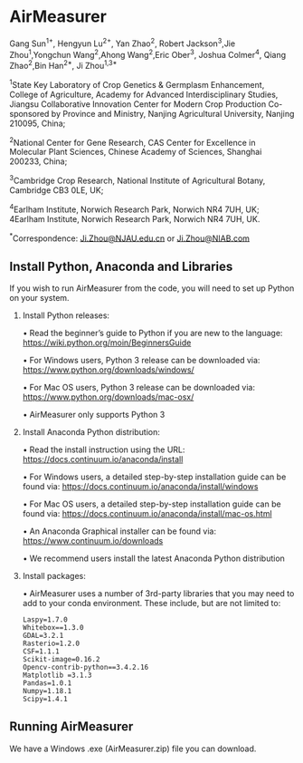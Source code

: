 # AirMeasurer

Gang Sun<sup>1+</sup>, Hengyun Lu<sup>2+</sup>, Yan Zhao<sup>2</sup>, Robert Jackson<sup>3</sup>,Jie Zhou<sup>1</sup>,Yongchun Wang<sup>2</sup>,Ahong Wang<sup>2</sup>,Eric Ober<sup>3</sup>, Joshua Colmer<sup>4</sup>, Qiang Zhao<sup>2</sup>,Bin Han<sup>2*</sup>, Ji Zhou<sup>1,3*</sup>

<sup>1</sup>State Key Laboratory of Crop Genetics & Germplasm Enhancement, College of Agriculture, Academy for Advanced Interdisciplinary Studies, Jiangsu Collaborative Innovation Center for Modern Crop Production Co-sponsored by Province and Ministry, Nanjing Agricultural University, Nanjing 210095, China;

<sup>2</sup>National Center for Gene Research, CAS Center for Excellence in Molecular Plant Sciences, Chinese Academy of Sciences, Shanghai 200233, China;

<sup>3</sup>Cambridge Crop Research, National Institute of Agricultural Botany, Cambridge CB3 0LE, UK;

<sup>4</sup>Earlham Institute, Norwich Research Park, Norwich NR4 7UH, UK; 4Earlham Institute, Norwich Research Park, Norwich NR4 7UH, UK.

<sup>*</sup>Correspondence: Ji.Zhou@NJAU.edu.cn or Ji.Zhou@NIAB.com

## Install Python, Anaconda and Libraries
If you wish to run AirMeasurer from the code, you will need to set up Python on your system. 

1. Install Python releases:
   
   •	Read the beginner’s guide to Python if you are new to the language: 
   https://wiki.python.org/moin/BeginnersGuide
   
   •	For Windows users, Python 3 release can be downloaded via: 
   https://www.python.org/downloads/windows/
   
   •	For Mac OS users, Python 3 release can be downloaded via: 
   https://www.python.org/downloads/mac-osx/
   
   •	AirMeasurer only supports Python 3

2. Install Anaconda Python distribution:
   
   •	Read the install instruction using the URL: https://docs.continuum.io/anaconda/install
   
   •	For Windows users, a detailed step-by-step installation guide can be found via: 
   https://docs.continuum.io/anaconda/install/windows 
   
   •	For Mac OS users, a detailed step-by-step installation guide can be found via:
   https://docs.continuum.io/anaconda/install/mac-os.html
   
   •	An Anaconda Graphical installer can be found via: 
   https://www.continuum.io/downloads

   •	We recommend users install the latest Anaconda Python distribution

3. Install packages:

   • AirMeasurer uses a number of 3rd-party libraries that you may need to add to your conda environment.
   These include, but are not limited to:
   
       Laspy=1.7.0
       Whitebox==1.3.0
       GDAL=3.2.1
       Rasterio=1.2.0
       CSF=1.1.1
       Scikit-image=0.16.2
       Opencv-contrib-python==3.4.2.16
       Matplotlib =3.1.3
       Pandas=1.0.1
       Numpy=1.18.1
       Scipy=1.4.1
   
## Running AirMeasurer

We have a Windows .exe (AirMeasurer.zip)  file you can download.
